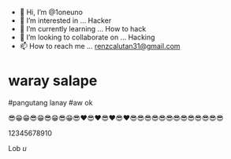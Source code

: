 - 👋 Hi, I’m @1oneuno
- 👀 I’m interested in ... Hacker
- 🌱 I’m currently learning ... How to hack
- 💞️ I’m looking to collaborate on ... Hacking
- 📫 How to reach me ... renzcalutan31@gmail.com

<!---
1oneuno/1oneuno is a ✨ special ✨ repository because its `README.md` (this file) appears on your GitHub profile.
You can click the Preview link to take a look at your changes.
--->
# waray salape
#pangutang lanay
#aw ok

😎😁😁😎😁😎😁😎😁😎❤️😎❤️😎❤️😎❤️😎😎😎😎😎😎😎😎😎😎😎😎😎

12345678910

Lob *u*
